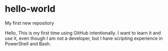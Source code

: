# hello-world
My first new repository

Hello,
This is my first time using GitHub intentionally.  I want to learn it and use it, even though I am not a developer, but I have scripting experience in PowerShell and Bash.
